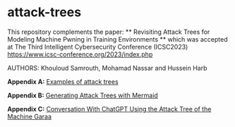 # attack-trees
This repository complements the paper: 
** Revisiting Attack Trees for Modeling Machine Pwning in Training Environments ** 
which was accepted at The Third Intelligent Cybersecurity Conference (ICSC2023) 
https://www.icsc-conference.org/2023/index.php

AUTHORS: Khouloud Samrouth, Mohamad Nassar and Hussein Harb

**Appendix A:** [Examples of attack trees](examples.md)

**Appendix B:** [Generating Attack Trees with Mermaid](mermaid.md)

**Appendix C:** [Conversation With ChatGPT Using the Attack Tree of the
Machine Garaa](chatgpt.md)








